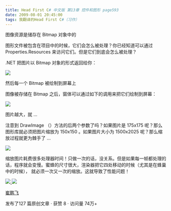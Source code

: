 ```yaml
---
title: Head First C# 中文版 第13章 控件和图形 page593
date: 2009-08-01 20:45:00
tags: 我翻译的Head First C#（习作）
---
```

图像资源是储存在  Bitmap  对象中的

  

图形文件被包含在项目中的时候，它们会怎么被处理？你已经知道可以通过  Properties.Resources  来访问它们。但是它们到底会怎么被处理？

  

.NET  把图片以  Bitmap  对象的形式返回给你：

  

![](https://p-blog.csdn.net/images/p_blog_csdn_net/cuipengfei1/EntryImages/20090801/2009-08-01_20-23-09.jpg)

然后每一个  Bitmap  被绘制到屏幕上

  

图像被存储在  Bitmap  之后，窗体可以通过如下的调用来把它们绘制到屏幕：

  

![](https://p-blog.csdn.net/images/p_blog_csdn_net/cuipengfei1/EntryImages/20090801/2009-08-01_20-29-13.jpg)

图片越大，就  ...

  

注意到  DrawImage  （）方法的后两个参数了吗？如果图片是  175x175  呢？那么图形库就必须把图片缩放为  150x150
。如果图片大小为  1500x2025  呢？那么缩放过程就更为棘手了  ...

  

![](https://p-blog.csdn.net/images/p_blog_csdn_net/cuipengfei1/EntryImages/20090801/2009-08-01_20-38-23.jpg)

缩放图片耗费很多处理器时间！只做一次的话，没关系。但是如果每一帧都处理的话，程序就会变慢。蜜蜂的尺寸很大，渲染器把它四处移动的时候（尤其是在蜂巢中的时候），
就必须一次又一次的缩放。这就导致了性能问题！



[ ![](https://profile.csdnimg.cn/5/2/5/3_cuipengfei1)
![](https://g.csdnimg.cn/static/user-reg-year/1x/11.png)
](https://blog.csdn.net/cuipengfei1)

[ 崔鹏飞 ](https://blog.csdn.net/cuipengfei1)

发布了127 篇原创文章  ·  获赞 8  ·  访问量 74万+

